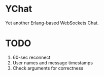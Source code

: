 YChat
=====

Yet another Erlang-based WebSockets Chat.

TODO
====

1. 60-sec reconnect
2. User names and message timestamps
3. Check arguments for correctness
